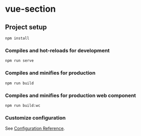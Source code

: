 # vue-section

## Project setup
```
npm install
```

### Compiles and hot-reloads for development
```
npm run serve
```

### Compiles and minifies for production
```
npm run build
```

### Compiles and minifies for production web component
```
npm run build:wc
```

### Customize configuration
See [Configuration Reference](https://cli.vuejs.org/config/).
